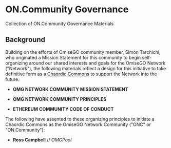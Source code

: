 # ON.Community Governance
Collection of ON.Community Governance Materials

## Background

Building on the efforts of OmiseGO community member, Simon Tarchichi, who originated a Mission Statement for this community to begin self-organizing around our shared interests and goals for the OmiseGO Network ("Network"), the following materials reflect a design for this  initiative to take definitive form as a [Chaordic Commons](http://www.chaordic.org/) to support the Network into the future.

* **OMG NETWORK COMMUNITY MISSION STATEMENT**

* **OMG NETWORK COMMUNITY PRINCIPLES**

* **ETHEREUM COMMUNITY CODE OF CONDUCT** 

The following have assented to these organizing principles to initiate a Chaordic Commons as the OmiseGO Network Community ("ONC" or "ON.Community"):

* **Ross Campbell** // *OMGPool*
